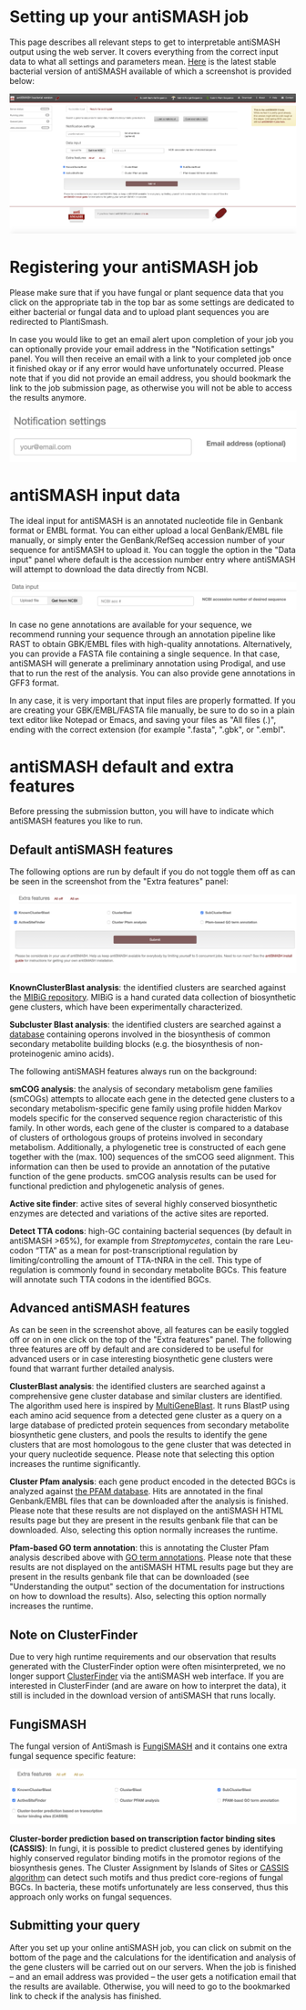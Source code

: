 Setting up your antiSMASH job
=============================

This page describes all relevant steps to get to interpretable antiSMASH output using the web server. 
It covers everything from the correct input data to what all settings and parameters mean. 
[Here](https://antismash.secondarymetabolites.org/#!/start) is the latest stable bacterial
version of antiSMASH available of which a screenshot is provided below:

![alt text][Fig1]

Registering your antiSMASH job
===========================

Please make sure that if you have fungal or plant sequence data that you click on the appropriate tab in 
the top bar as some settings are dedicated to either bacterial or fungal data and to upload plant sequences
you are redirected to PlantiSmash. 

In case you would like to get an email alert upon completion of your job you can optionally 
provide your email address in the "Notification settings" panel. You will then receive an email 
with a link to your completed job once it finished okay or if any error would have unfortunately occurred. 
Please note that if you did not provide an email address, you should bookmark the link to the job submission page, 
as otherwise you will not be able to access the results anymore.

![alt text][Fig2]


antiSMASH input data
====================

The ideal input for antiSMASH is an annotated nucleotide file in Genbank format
or EMBL format. You can either upload a local GenBank/EMBL file manually, or simply
enter the GenBank/RefSeq accession number of your sequence for antiSMASH to
upload it. You can toggle the option in the "Data input" panel where default is the accession number 
entry where antiSMASH will attempt to download the data directly from NCBI.

![alt text][Fig3]

In case no gene annotations are available for your sequence, we recommend running your sequence
through an annotation pipeline like RAST to obtain GBK/EMBL files with
high-quality annotations.
Alternatively, you can provide a FASTA file containing a single sequence. In that case, 
antiSMASH will generate a preliminary annotation using Prodigal, and use that to
run the rest of the analysis. You can also provide gene annotations in GFF3
format.

In any case, it is very important that input files are properly formatted. If you are creating your
GBK/EMBL/FASTA file manually, be sure to do so in a plain text editor like
Notepad or Emacs, and saving your files as "All files (*.*)", ending with the
correct extension (for example ".fasta", ".gbk", or ".embl".

antiSMASH default and extra features
====================================

Before pressing the submission button, you will have to indicate which antiSMASH features 
you like to run. 

Default antiSMASH features
--------------------------

The following options are run by default if you do not toggle them off as can be seen in the 
screenshot from the "Extra features" panel:

![alt text][Fig4]

**KnownClusterBlast analysis**: the identified clusters are searched against the [MIBiG repository](https://mibig.secondarymetabolites.org). 
MIBiG is a hand curated data collection of biosynthetic gene clusters, which have been experimentally characterized.

**Subcluster Blast analysis**: the identified clusters are searched against a [database](https://bitbucket.org/antismash/antismash/src/bfa2f1c0fe97de910c19ee2be241b415e6fa97bd/antismash/generic_modules/subclusterblast/subclusters.txt?at=master&fileviewer=file-view-default) containing 
operons involved in the biosynthesis of common secondary metabolite building blocks 
(e.g. the biosynthesis of non-proteinogenic amino acids).

The following antiSMASH features always run on the background:

**smCOG analysis**: the analysis of secondary metabolism gene families (smCOGs) attempts to allocate each gene 
in the detected gene clusters to a secondary metabolism-specific gene family using profile 
hidden Markov models specific for the conserved sequence region characteristic of this family. 
In other words, each gene of the cluster is compared to a database of clusters of orthologous 
groups of proteins involved in secondary metabolism. Additionally, a phylogenetic tree is constructed of each gene together with the
(max. 100) sequences of the smCOG seed alignment. This information can then be used to provide an annotation of 
the putative function of the gene products. smCOG analysis results can be used for functional prediction and phylogenetic analysis of genes.

**Active site finder**: active sites of several highly conserved biosynthetic enzymes are detected and variations of the active sites are reported.

**Detect TTA codons**: high-GC containing bacterial sequences (by default in antiSMASH >65%), for example from *Streptomycetes*, 
contain the rare Leu-codon “TTA” as a mean for post-transcriptional regulation by limiting/controlling the 
amount of TTA-tNRA in the cell. This type of regulation is commonly found in secondary metabolite BGCs. 
This feature will annotate such TTA codons in the identified BGCs.

Advanced antiSMASH features
---------------------------

As can be seen in the screenshot above, all features can be easily toggled off or on in one click on 
the top of the "Extra features" panel. The following three features are off by default and are considered to be useful for 
advanced users or in case interesting biosynthetic gene clusters were found that warrant further detailed analysis.

**ClusterBlast analysis**: the identified clusters are searched against a comprehensive gene cluster database and 
similar clusters are identified. The algorithm used here is inspired by [MultiGeneBlast](https://www.ncbi.nlm.nih.gov/pmc/articles/PMC3670737/). 
It runs BlastP using each amino acid sequence from a detected gene cluster as a query on
a large database of predicted protein sequences from secondary metabolite
biosynthetic gene clusters, and pools the results to identify the gene clusters
that are most homologous to the gene cluster that was detected in your query
nucleotide sequence.
Please note that selecting this option increases the runtime significantly.

**Cluster Pfam analysis**: each gene product encoded in the detected BGCs is analyzed against [the PFAM database](https://www.ncbi.nlm.nih.gov/pmc/articles/PMC4702930/). 
Hits are annotated in the final Genbank/EMBL files that can be downloaded after the analysis is finished. 
Please note that these results are not displayed on the antiSMASH HTML results page but they are present in the results genbank file that can be downloaded. 
Also, selecting this option normally increases the runtime.

**Pfam-based GO term annotation**: this is annotating the Cluster Pfam analysis described above with [GO term annotations](http://www.geneontology.org). 
Please note that these results are not displayed on the antiSMASH HTML results page but they are present in the results genbank file that can be downloaded 
(see "Understanding the output" section of the documentation for instructions on how to download the results). 
Also, selecting this option normally increases the runtime. 

Note on ClusterFinder
---------------------
Due to very high runtime requirements and our observation that results generated with the ClusterFinder 
option were often misinterpreted, we no longer support [ClusterFinder](https://www.ncbi.nlm.nih.gov/pmc/articles/PMC4123684/) via the antiSMASH web interface. 
If you are interested in ClusterFinder (and are aware on how to interpret the data), it still is 
included in the download version of antiSMASH that runs locally.

FungiSMASH
----------
The fungal version of AntiSmash is [FungiSMASH](https://fungismash.secondarymetabolites.org/#!/start) and it contains one 
extra fungal sequence specific feature:

![alt text][Fig5]

**Cluster-border prediction based on transcription factor binding sites (CASSIS)**: In fungi, 
it is possible to predict clustered genes by identifying highly conserved regulator binding motifs in the promotor 
regions of the biosynthesis genes. The Cluster Assignment by Islands of Sites or [CASSIS algorithm](https://www.ncbi.nlm.nih.gov/pmc/articles/PMC4824125/) 
can detect such motifs and thus predict core-regions of fungal BGCs. 
In bacteria, these motifs unfortunately are less conserved, thus this approach only works on fungal sequences.

Submitting your query
---------------------
After you set up your online antiSMASH job, you can click on submit on the bottom of the page and 
the calculations for the identification and analysis of the gene clusters will be carried out on our servers. 
When the job is finished – and an email address was provided – the user gets a notification email that the results are available. 
Otherwise, you will need to go to the bookmarked link to check if the analysis has finished.

[Fig1]:img/antiSMASHentrypage.png
[Fig2]:img/notifications.png
[Fig3]:img/datatype.png
[Fig4]:img/parameters.png
[Fig5]:img/fungismash.png

